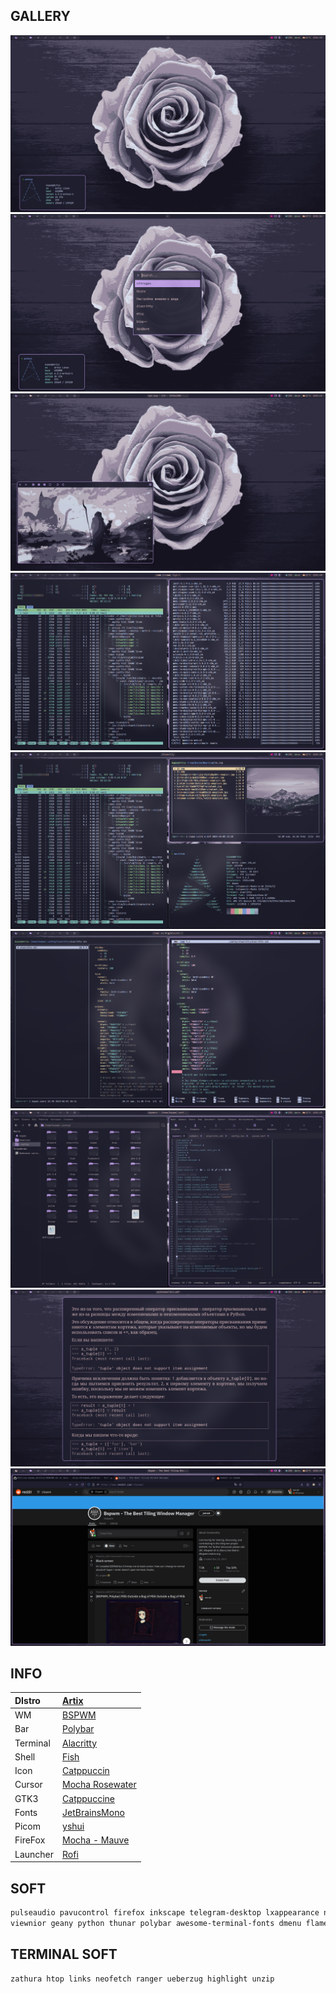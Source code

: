 ## GALLERY
<img src="https://raw.githubusercontent.com/dolg-off/bspwm_dotfiles/main/screenshot/1.png" lign="center"> 

<img src="https://raw.githubusercontent.com/dolg-off/bspwm_dotfiles/main/screenshot/6.png" lign="center"> 

<img src="https://raw.githubusercontent.com/dolg-off/bspwm_dotfiles/main/screenshot/8.png" lign="center">

<img src="https://raw.githubusercontent.com/dolg-off/bspwm_dotfiles/main/screenshot/9.png" lign="center"> 

<img src="https://raw.githubusercontent.com/dolg-off/bspwm_dotfiles/main/screenshot/2.png" lign="center"> 

<img src="https://raw.githubusercontent.com/dolg-off/bspwm_dotfiles/main/screenshot/4.png" ign="center"> 

<img src="https://raw.githubusercontent.com/dolg-off/bspwm_dotfiles/main/screenshot/3.png" lign="center"> 

<img src="https://raw.githubusercontent.com/dolg-off/bspwm_dotfiles/main/screenshot/5.png" lign="center"> 

<img src="https://raw.githubusercontent.com/dolg-off/bspwm_dotfiles/main/screenshot/7.png" lign="center"> 




## INFO
|DIstro|[Artix](https://artixlinux.org/)|
|:---|:---|
|WM|[BSPWM](https://github.com/baskerville/bspwm)|
|Bar|[Polybar](https://github.com/polybar/polybar)|
|Terminal|[Alacritty](https://github.com/alacritty/alacritty)|
|Shell|[Fish](https://fishshell.com/)|
|Icon|[Catppuccin](https://www.gnome-look.org/p/1715570)|
|Cursor|[Mocha Rosewater](https://github.com/catppuccin/cursors)|
|GTK3|[Catppuccine](https://www.gnome-look.org/p/1715554/)|
|Fonts|[JetBrainsMono](https://www.jetbrains.com/lp/mono/)|
|Picom|[yshui](https://github.com/yshui/picom)|
|FireFox|[Mocha - Mauve](https://addons.mozilla.org/ru/firefox/addon/catppuccin-mocha-mauve-git/?utm_content=addons-manager-reviews-link&utm_medium=firefox-browser&utm_source=firefox-browser)|
|Launcher|[Rofi](https://github.com/davatorium/rofi)| 
## SOFT 

```bash
pulseaudio pavucontrol firefox inkscape telegram-desktop lxappearance nitrogen 
viewnior geany python thunar polybar awesome-terminal-fonts dmenu flameshot picom
``` 
  
## TERMINAL SOFT  
```bash
zathura htop links neofetch ranger ueberzug highlight unzip
```  
